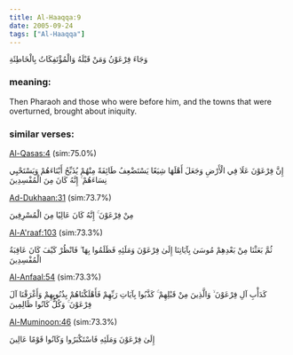 ```yaml
---
title: Al-Haaqqa:9
date: 2005-09-24
tags: ["Al-Haaqqa"]
---
```

وَجَاءَ فِرْعَوْنُ وَمَنْ قَبْلَهُ وَالْمُؤْتَفِكَاتُ بِالْخَاطِئَةِ
### meaning: 
Then Pharaoh and those who were before him, and the towns that were overturned, brought about iniquity.
### similar verses: 

[Al-Qasas:4](/28/4) (sim:75.0%)

إِنَّ فِرْعَوْنَ عَلَا فِي الْأَرْضِ وَجَعَلَ أَهْلَهَا شِيَعًا يَسْتَضْعِفُ طَائِفَةً مِنْهُمْ يُذَبِّحُ أَبْنَاءَهُمْ وَيَسْتَحْيِي نِسَاءَهُمْ ۚ إِنَّهُ كَانَ مِنَ الْمُفْسِدِينَ

[Ad-Dukhaan:31](/44/31) (sim:73.7%)

مِنْ فِرْعَوْنَ ۚ إِنَّهُ كَانَ عَالِيًا مِنَ الْمُسْرِفِينَ

[Al-A'raaf:103](/7/103) (sim:73.3%)

ثُمَّ بَعَثْنَا مِنْ بَعْدِهِمْ مُوسَىٰ بِآيَاتِنَا إِلَىٰ فِرْعَوْنَ وَمَلَئِهِ فَظَلَمُوا بِهَا ۖ فَانْظُرْ كَيْفَ كَانَ عَاقِبَةُ الْمُفْسِدِينَ

[Al-Anfaal:54](/8/54) (sim:73.3%)

كَدَأْبِ آلِ فِرْعَوْنَ ۙ وَالَّذِينَ مِنْ قَبْلِهِمْ ۚ كَذَّبُوا بِآيَاتِ رَبِّهِمْ فَأَهْلَكْنَاهُمْ بِذُنُوبِهِمْ وَأَغْرَقْنَا آلَ فِرْعَوْنَ ۚ وَكُلٌّ كَانُوا ظَالِمِينَ

[Al-Muminoon:46](/23/46) (sim:73.3%)

إِلَىٰ فِرْعَوْنَ وَمَلَئِهِ فَاسْتَكْبَرُوا وَكَانُوا قَوْمًا عَالِينَ
